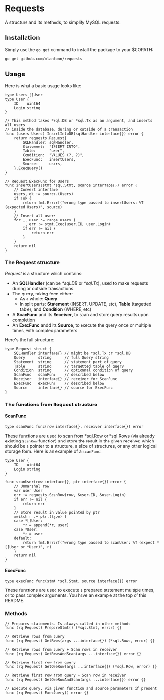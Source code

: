 # Requests

A structure and its methods, to simplify MySQL requests.

## Installation

Simply use the `go get` command to install the package to your \$GOPATH:

```sh
go get github.com/mlantonn/requests
```

## Usage

Here is what a basic usage looks like:

```Golang
type Users []User
type User {
    ID    uint64
    Login string
}

// This method takes *sql.DB or *sql.Tx as an argument, and inserts all users
// inside the database, during or outside of a transaction
func (users Users) InsertIntoDB(sqlHandler interface{}) error {
    return requests.Request{
        SQLHandler: sqlHandler,
        Statement:  "INSERT INTO",
        Table:      "user",
        Condition:  "VALUES (?, ?)",
        ExecFunc:   insertUsers,
        Source:     users,
    }.ExecQuery()
}

// Request.ExecFunc for Users
func insertUsers(stmt *sql.Stmt, source interface{}) error {
    // Convert interface
    users, ok := source.(Users)
    if !ok {
        return fmt.Errorf("wrong type passed to insertUsers: %T (expected Users)", source)
    }
    // Insert all users
    for _, user := range users {
        _, err := stmt.Exec(user.ID, user.Login)
        if err != nil {
            return err
        }
    }
    return nil
}
```

### The Request structure

_Request_ is a structure which contains:

- An **SQLHandler** (can be _\*sql.DB_ or _\*sql.Tx_), used to make requests during or outside transactions.
- The query, taking form either:
  - As a whole: **Query**
  - In split parts: **Statement** (INSERT, UPDATE, etc), **Table** (targetted table), and **Condition** (WHERE, etc)
- A **ScanFunc** and its **Receiver**, to scan and store query results upon completion
- An **ExecFunc** andd its **Source**, to execute the query once or multiple times, with complex parameters

Here's the full structure:

```Golang
type Request struct {
    SQLHandler interface{} // might be *sql.Tx or *sql.DB
    Query      string      // full Query string
    Statement  string      // statement part of query
    Table      string      // targetted table of query
    Condition  string      // optionnal condition of query
    ScanFunc   scanFunc    // described below
    Receiver   interface{} // receiver for ScanFunc
    ExecFunc   execFunc    // described below
    Source     interface{} // source for ExecFunc
}
```

### The functions from Request structure

#### ScanFunc

```Golang
type scanFunc func(row interface{}, receiver interface{}) error
```

These functions are used to scan from *sql.Row or *sql.Rows (via already existing `ScanRow` function) and store the result in the given receiver, which should be a pointer to a structure, a slice of structures, or any other logical storage form. Here is an example of a `scanFunc`:<br />

```Golang
type User {
    ID    uint64
    Login string
}

func scanUser(row interface{}, ptr interface{}) error {
    // Unmarshal row
    var user User
    err := requests.ScanRow(row, &user.ID, &user.Login)
    if err != nil {
        return err
    }
    // Store result in value pointed by ptr
    switch r := ptr.(type) {
    case *[]User:
        *r = append(*r, user)
    case *User:
        *r = user
    default:
        return fmt.Errorf("wrong type passed to scanUser: %T (expect *[]User or *User)", r)
    }
    return nil
}
```

#### ExecFunc

```Golang
type execFunc func(stmt *sql.Stmt, source interface{}) error
```

These functions are used to execute a prepared statement multiple times, or to pass complex arguments. You have an example at the top of this README.<br />

### Methods

```Golang
// Prepares statements. Is always called in other methods
func (rq Request) PrepareStmt() (*sql.Stmt, error) {}

// Retrieve rows from query
func (rq Request) GetRows(args ...interface{}) (*sql.Rows, error) {}

// Retrieve rows from query + Scan rows in receiver
func (rq Request) GetRowsAndScan(args ...interface{}) error {}

// Retrieve first row from query
func (rq Request) GetOneRow(args ...interface{}) (*sql.Row, error) {}

// Retrieve first row from query + Scan row in receiver
func (rq Request) GetOneRowAndScan(args ...interface{}) error {}

// Execute query, via given function and source parameters if present
func (rq Request) ExecQuery() error {}
```

